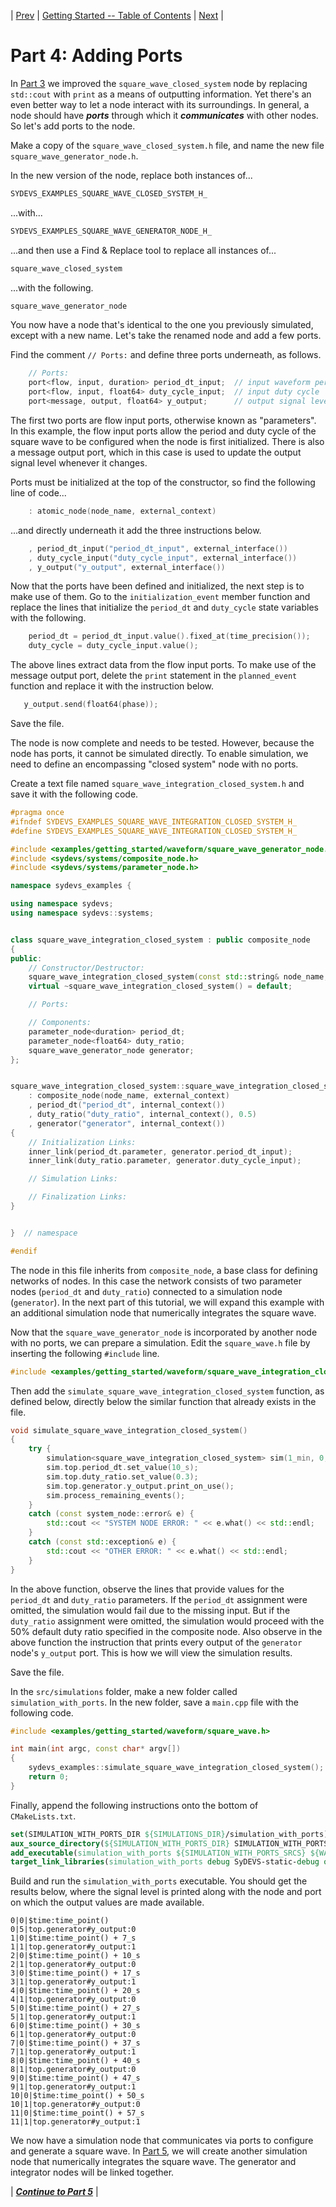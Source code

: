 | [Prev](part03.html) | [Getting Started -- Table of Contents](index.html) | [Next](part05.html) |
# Part 4: Adding Ports

In [Part 3](getting_started_part03.html) we improved the `square_wave_closed_system` node by replacing `std::cout` with `print` as a means of outputting information. Yet there's an even better way to let a node interact with its surroundings. In general, a node should have ***ports*** through which it ***communicates*** with other nodes. So let's add ports to the node.

Make a copy of the `square_wave_closed_system.h` file, and name the new file `square_wave_generator_node.h`.

In the new version of the node, replace both instances of...

```cpp
SYDEVS_EXAMPLES_SQUARE_WAVE_CLOSED_SYSTEM_H_
```

...with...

```cpp
SYDEVS_EXAMPLES_SQUARE_WAVE_GENERATOR_NODE_H_
```

...and then use a Find & Replace tool to replace all instances of...

```cpp
square_wave_closed_system
```

...with the following.

```cpp
square_wave_generator_node
```

You now have a node that's identical to the one you previously simulated, except with a new name. Let's take the renamed node and add a few ports.

Find the comment `// Ports:` and define three ports underneath, as follows.

```cpp
    // Ports:
    port<flow, input, duration> period_dt_input;  // input waveform period
    port<flow, input, float64> duty_cycle_input;  // input duty cycle
    port<message, output, float64> y_output;      // output signal level
```

The first two ports are flow input ports, otherwise known as "parameters". In this example, the flow input ports allow the period and duty cycle of the square wave to be configured when the node is first initialized. There is also a message output port, which in this case is used to update the output signal level whenever it changes.

Ports must be initialized at the top of the constructor, so find the following line of code...

```cpp
    : atomic_node(node_name, external_context)
```

...and directly underneath it add the three instructions below.

```cpp
    , period_dt_input("period_dt_input", external_interface())
    , duty_cycle_input("duty_cycle_input", external_interface())
    , y_output("y_output", external_interface())
```

Now that the ports have been defined and initialized, the next step is to make use of them. Go to the `initialization_event` member function and replace the lines that initialize the `period_dt` and `duty_cycle` state variables with the following.

```cpp
    period_dt = period_dt_input.value().fixed_at(time_precision());
    duty_cycle = duty_cycle_input.value();
```

The above lines extract data from the flow input ports. To make use of the message output port, delete the `print` statement in the `planned_event` function and replace it with the instruction below.

```cpp
   y_output.send(float64(phase));
```

Save the file.

The node is now complete and needs to be tested. However, because the node has ports, it cannot be simulated directly. To enable simulation, we need to define an encompassing "closed system" node with no ports.

Create a text file named `square_wave_integration_closed_system.h` and save it with the following code.

```cpp
#pragma once
#ifndef SYDEVS_EXAMPLES_SQUARE_WAVE_INTEGRATION_CLOSED_SYSTEM_H_
#define SYDEVS_EXAMPLES_SQUARE_WAVE_INTEGRATION_CLOSED_SYSTEM_H_

#include <examples/getting_started/waveform/square_wave_generator_node.h>
#include <sydevs/systems/composite_node.h>
#include <sydevs/systems/parameter_node.h>

namespace sydevs_examples {

using namespace sydevs;
using namespace sydevs::systems;


class square_wave_integration_closed_system : public composite_node
{
public:
    // Constructor/Destructor:
    square_wave_integration_closed_system(const std::string& node_name, const node_context& external_context);
    virtual ~square_wave_integration_closed_system() = default;

    // Ports:

    // Components:
    parameter_node<duration> period_dt;
    parameter_node<float64> duty_ratio;
    square_wave_generator_node generator;
};


square_wave_integration_closed_system::square_wave_integration_closed_system(const std::string& node_name, const node_context& external_context)
    : composite_node(node_name, external_context)
    , period_dt("period_dt", internal_context())
    , duty_ratio("duty_ratio", internal_context(), 0.5)
    , generator("generator", internal_context())
{
    // Initialization Links:
    inner_link(period_dt.parameter, generator.period_dt_input);
    inner_link(duty_ratio.parameter, generator.duty_cycle_input);

    // Simulation Links:

    // Finalization Links:
}


}  // namespace

#endif
```

The node in this file inherits from `composite_node`, a base class for defining networks of nodes. In this case the network consists of two parameter nodes (`period_dt` and `duty_ratio`) connected to a simulation node (`generator`). In the next part of this tutorial, we will expand this example with an additional simulation node that numerically integrates the square wave.

Now that the `square_wave_generator_node` is incorporated by another node with no ports, we can prepare a simulation. Edit the `square_wave.h` file by inserting the following `#include` line.

```cpp
#include <examples/getting_started/waveform/square_wave_integration_closed_system.h>
```

Then add the `simulate_square_wave_integration_closed_system` function, as defined below, directly below the similar function that already exists in the file.

```cpp
void simulate_square_wave_integration_closed_system()
{
    try {
        simulation<square_wave_integration_closed_system> sim(1_min, 0, std::cout);
        sim.top.period_dt.set_value(10_s);
        sim.top.duty_ratio.set_value(0.3);
        sim.top.generator.y_output.print_on_use();
        sim.process_remaining_events();
    }
    catch (const system_node::error& e) {
        std::cout << "SYSTEM NODE ERROR: " << e.what() << std::endl;
    }
    catch (const std::exception& e) {
        std::cout << "OTHER ERROR: " << e.what() << std::endl;
    }
}
```

In the above function, observe the lines that provide values for the `period_dt` and `duty_ratio` parameters. If the `period_dt` assignment were omitted, the simulation would fail due to the missing input. But if the `duty_ratio` assignment were omitted, the simulation would proceed with the 50% default duty ratio specified in the composite node. Also observe in the above function the instruction that prints every output of the `generator` node's `y_output` port. This is how we will view the simulation results.

Save the file.

In the `src/simulations` folder, make a new folder called `simulation_with_ports`. In the new folder, save a `main.cpp` file with the following code.

```cpp
#include <examples/getting_started/waveform/square_wave.h>

int main(int argc, const char* argv[])
{
    sydevs_examples::simulate_square_wave_integration_closed_system();
    return 0;
}
```

Finally, append the following instructions onto the bottom of `CMakeLists.txt`.

```cmake
set(SIMULATION_WITH_PORTS_DIR ${SIMULATIONS_DIR}/simulation_with_ports)
aux_source_directory(${SIMULATION_WITH_PORTS_DIR} SIMULATION_WITH_PORTS_SRCS)
add_executable(simulation_with_ports ${SIMULATION_WITH_PORTS_SRCS} ${WAVEFORM_HDRS})
target_link_libraries(simulation_with_ports debug SyDEVS-static-debug optimized SyDEVS-static)
```

Build and run the `simulation_with_ports` executable. You should get the results below, where the signal level is printed along with the node and port on which the output values are made available.

```
0|0|$time:time_point()
0|5|top.generator#y_output:0
1|0|$time:time_point() + 7_s
1|1|top.generator#y_output:1
2|0|$time:time_point() + 10_s
2|1|top.generator#y_output:0
3|0|$time:time_point() + 17_s
3|1|top.generator#y_output:1
4|0|$time:time_point() + 20_s
4|1|top.generator#y_output:0
5|0|$time:time_point() + 27_s
5|1|top.generator#y_output:1
6|0|$time:time_point() + 30_s
6|1|top.generator#y_output:0
7|0|$time:time_point() + 37_s
7|1|top.generator#y_output:1
8|0|$time:time_point() + 40_s
8|1|top.generator#y_output:0
9|0|$time:time_point() + 47_s
9|1|top.generator#y_output:1
10|0|$time:time_point() + 50_s
10|1|top.generator#y_output:0
11|0|$time:time_point() + 57_s
11|1|top.generator#y_output:1
```

We now have a simulation node that communicates via ports to configure and generate a square wave. In [Part 5](part05.html), we will create another simulation node that numerically integrates the square wave. The generator and integrator nodes will be linked together.

| [***Continue to Part 5***](part05.html) |

